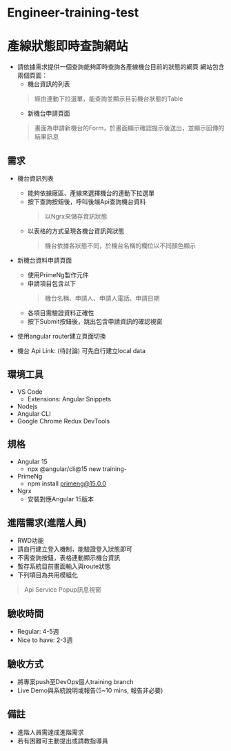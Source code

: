 # Engineer-training-test

# 產線狀態即時查詢網站
* 請依據需求提供一個查詢能夠即時查詢各產線機台目前的狀態的網頁
  網站包含兩個頁面：
  * 機台資訊的列表
  > 經由連動下拉選單，能查詢並顯示目前機台狀態的Table
  * 新機台申請頁面
  > 畫面為申請新機台的Form，於畫面顯示確認提示後送出，並顯示回傳的結果訊息

## 需求
* 機台資訊列表 
  * 能夠依據廠區、產線來選擇機台的連動下拉選單
  * 按下查詢按鈕後，呼叫後端Api查詢機台資料
    > 以Ngrx來儲存資訊狀態
  * 以表格的方式呈現各機台資訊與狀態 
    > 機台依據各狀態不同，於機台名稱的欄位以不同顏色顯示

* 新機台資料申請頁面
  * 使用PrimeNg製作元件
  * 申請項目包含以下
    > 機台名稱、申請人、申請人電話、申請日期
  * 各項目需驗證資料正確性
  * 按下Submit按鈕後，跳出包含申請資訊的確認視窗

* 使用angular router建立頁面切換

* 機台 Api Link: (待討論) 可先自行建立local data

## 環境工具
* VS Code
  * Extensions: Angular Snippets 
* Nodejs
* Angular CLI
* Google Chrome Redux DevTools 

## 規格
* Angular 15
  * npx @angular/cli@15 new training-<your id> 
* PrimeNg
  * npm install primeng@15.0.0 
* Ngrx
  * 安裝對應Angular 15版本 

## 進階需求(進階人員)
* RWD功能
* 請自行建立登入機制，能驗證登入狀態即可
* 不需查詢按鈕，表格連動顯示機台資訊 
* 暫存系統目前畫面輸入與route狀態 
* 下列項目為共用模組化
> Api Service
> Popup訊息視窗


## 驗收時間
* Regular: 4-5週
* Nice to have: 2-3週

## 驗收方式
* 將專案push至DevOps個人training branch
* Live Demo與系統說明或報告(5~10 mins, 報告非必要)

## 備註
* 進階人員需達成進階需求
* 若有困難可主動提出或請教指導員
